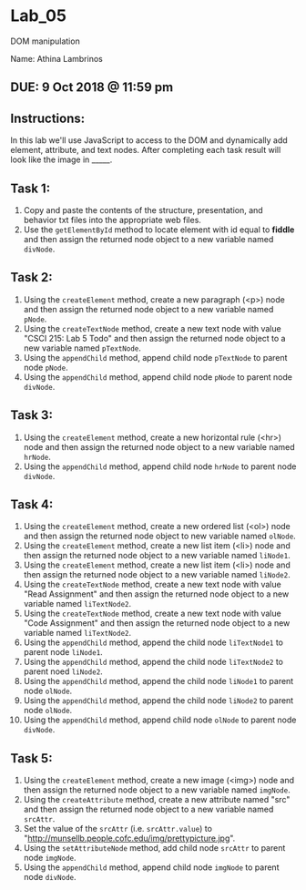 # Lab_05
DOM manipulation

Name: Athina Lambrinos

## DUE: 9 Oct 2018 @ 11:59 pm

## Instructions:
In this lab we'll use JavaScript to access to the DOM and dynamically add element, attribute, and text nodes. After completing each task result will look like the image in _____.

## Task 1:
  1. Copy and paste the contents of the structure, presentation, and behavior txt files into the appropriate web files.
  2.  Use the `getElementById` method to locate element with id equal to **fiddle** and then assign the returned node object to a new variable named `divNode`.

## Task 2:
 1. Using the `createElement` method, create a new paragraph (\<p\>) node and then assign the returned node object to a new variable named `pNode`.
 2. Using the `createTextNode` method, create a new text node with value "CSCI 215: Lab 5 Todo" and then assign the returned node object to a new variable named `pTextNode`.
 3. Using the `appendChild` method, append child node `pTextNode` to parent node `pNode`.
 4. Using the `appendChild` method, append child node `pNode` to parent node `divNode`.
 
## Task 3:
 1. Using the `createElement` method, create a new horizontal rule (\<hr\>) node and then assign the returned node object to a new variable named `hrNode`.
 2. Using the `appendChild` method, append child node `hrNode` to parent node `divNode`.
 
## Task 4:
 1. Using the `createElement` method, create a new ordered list (\<ol\>) node and then assign the returned node object to new variable named `olNode`.
 2. Using the `createElement` method, create a new list item (\<li\>) node and then assign the returned node object to a new variable named `liNode1`.
 3. Using the `createElement` method, create a new list item (\<li\>) node and then assign the returned node object to a new variable named `liNode2`.
 4. Using the `createTextNode` method, create a new text node with value "Read Assignment" and then assign the returned node object to a new variable named `liTextNode2`.
 5. Using the `createTextNode` method, create a new text node with value "Code Assignment" and then assign the returned node object to a new variable named `liTextNode2`.
 6. Using the `appendChild` method, append the child node `liTextNode1` to parent node `liNode1`.
 7. Using the `appendChild` method, append the child node `liTextNode2` to parent noed `liNode2`.
 8. Using the `appendChild` method, append the child node `liNode1` to parent node `olNode`.
 9. Using the `appendChild` method, append the child node `liNode2` to parent node `olNode`.
 10. Using the `appendChild` method, append child node `olNode` to parent node `divNode`.
 
## Task 5:
 1. Using the `createElement` method, create a new image (\<img\>) node and then assign the returned node object to a new variable named `imgNode`.
 2. Using the `createAttribute` method, create a new attribute named "src" and then assign the returned node object to a new variable named `srcAttr`.
 3. Set the value of the `srcAttr` (i.e. `srcAttr.value`) to "http://munsellb.people.cofc.edu/img/prettypicture.jpg".
 4. Using the `setAttributeNode` method, add child node `srcAttr` to parent node `imgNode`.
 5. Using the `appendChild` method, append child node `imgNode` to parent node `divNode`.
 
 
